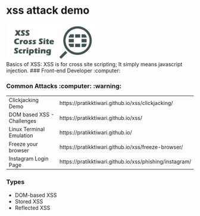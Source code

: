 # xss attack demo
<img align="center" src="https://raw.githubusercontent.com/pratikktiwari/xss/main/res/xss-logo.png" height="100px"/>
<br/>
Basics of XSS: XSS is for cross site scripting; It simply means javascript injection.
### Front-end Developer  :computer:

<h3>Common Attacks :computer: :warning: </h3>  
<table>
  <tr>
    <td>Clickjacking Demo</td>
    <td>https://pratikktiwari.github.io/xss/clickjacking/</td>
  </tr>
  <tr>
    <td>DOM based XSS - Challenges</td>
    <td>https://pratikktiwari.github.io/xss/</td>
  </tr>
  <tr>
    <td>Linux Terminal Emulation</td>
    <td>https://pratikktiwari.github.io/</td>
  </tr>
  <tr>
    <td>Freeze your browser</td>
    <td>https://pratikktiwari.github.io/xss/freeze-browser/</td>
  </tr>
  <tr>
    <td>Instagram Login Page</td>
    <td>https://pratikktiwari.github.io/xss/phishing/instagram/</td>
  </tr>
 </table>
<h3>Types</h3>
<ul>
  <li>DOM-based XSS</li>
  <li>Stored XSS</li>
  <li>Reflected XSS</li>
</ul>
  

